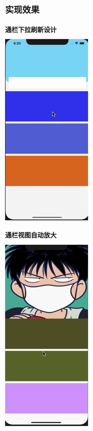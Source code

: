 # 实现效果

## 通栏下拉刷新设计
![](./CHBannerExample/Resource/example1.gif)     

## 通栏视图自动放大
![](./CHBannerExample/Resource/example2.gif)


